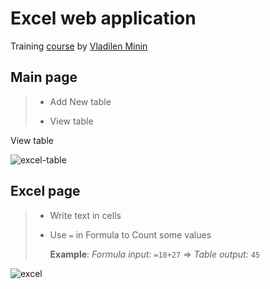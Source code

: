 # Excel web application

Training [course](https://vladilen.ru/excel) by [Vladilen Minin](https://github.com/vladilenm)

## Main page

> - Add New table
>
> - View table

View table

![excel-table](https://user-images.githubusercontent.com/58782265/196050202-915009a0-1287-4fd5-8582-59325d7504df.png)

## Excel page

> - Write text in cells
>
> - Use `=` in Formula to Count some values 
>
>     **Example**:
>     *Formula input:* `=18+27` => *Table output:* `45`
>

![excel](https://user-images.githubusercontent.com/58782265/196050396-70a1374b-10bb-43bb-a058-d42cc7ef0d01.png)
